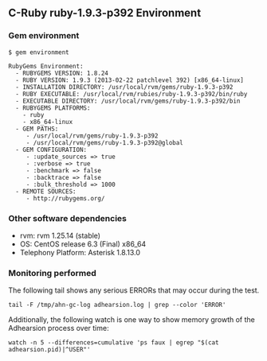## C-Ruby ruby-1.9.3-p392 Environment


### Gem environment

    $ gem environment
    
    RubyGems Environment:
      - RUBYGEMS VERSION: 1.8.24
      - RUBY VERSION: 1.9.3 (2013-02-22 patchlevel 392) [x86_64-linux]
      - INSTALLATION DIRECTORY: /usr/local/rvm/gems/ruby-1.9.3-p392
      - RUBY EXECUTABLE: /usr/local/rvm/rubies/ruby-1.9.3-p392/bin/ruby
      - EXECUTABLE DIRECTORY: /usr/local/rvm/gems/ruby-1.9.3-p392/bin
      - RUBYGEMS PLATFORMS:
        - ruby
        - x86_64-linux
      - GEM PATHS:
         - /usr/local/rvm/gems/ruby-1.9.3-p392
         - /usr/local/rvm/gems/ruby-1.9.3-p392@global
      - GEM CONFIGURATION:
         - :update_sources => true
         - :verbose => true
         - :benchmark => false
         - :backtrace => false
         - :bulk_threshold => 1000
      - REMOTE SOURCES:
         - http://rubygems.org/


### Other software dependencies

* rvm: rvm 1.25.14 (stable)
* OS: CentOS release 6.3 (Final) x86_64
* Telephony Platform: Asterisk 1.8.13.0


### Monitoring performed

The following tail shows any serious ERRORs that may occur during the test.

    tail -F /tmp/ahn-gc-log adhearsion.log | grep --color 'ERROR'

Additionally, the following watch is one way to show memory growth of the Adhearsion process over time:

    watch -n 5 --differences=cumulative 'ps faux | egrep "$(cat adhearsion.pid)|^USER"'

